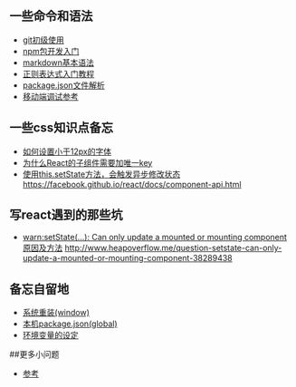 ## 一些命令和语法
>
* [git初级使用](https://github.com/jsCoder-yy/memo-center/issues/1)
* [npm包开发入门](https://github.com/jsCoder-yy/memo-center/issues/4)
* [markdown基本语法](http://www.appinn.com/markdown/)
* [正则表达式入门教程](http://deerchao.net/tutorials/regex/regex.htm#mission)
* [package.json文件解析](http://javascript.ruanyifeng.com/nodejs/packagejson.html)
* [移动端调试参考](https://github.com/jieyou/remote_inspect_web_on_real_device/blob/master/README.textile)

## 一些css知识点备忘
>
* [如何设置小于12px的字体](http://www.w3ci.com/front/xHTMLCSS/34.html)
* [为什么React的子组件需要加唯一key](http://www.anleb.com/13)
* [使用this.setState方法，会触发异步修改状态](https://segmentfault.com/q/1010000002958584)
https://facebook.github.io/react/docs/component-api.html

## 写react遇到的那些坑
>
* [warn:setState(…): Can only update a mounted or mounting component原因及方法](http://bbs.reactnative.cn/topic/147/navigator-%E5%88%87%E6%8D%A2%E7%89%B9%E5%88%AB%E5%BF%AB%E7%9A%84%E6%97%B6%E5%80%99-%E4%B9%8B%E5%89%8D%E7%9A%84fetch%E6%95%B0%E6%8D%AEcallback%E5%87%BA%E7%8E%B0%E4%BA%86setstate-can-only-update-a-mounted-or-mounting-component/2)
http://www.heapoverflow.me/question-setstate-can-only-update-a-mounted-or-mounting-component-38289438

## 备忘自留地
>
* [系统重装(window) ](https://github.com/jsCoder-yy/memo-center/issues/2)
* [本机package.json(global) ](https://github.com/jsCoder-yy/memo-center/issues/3)
* [环境变量的设定](https://github.com/jsCoder-yy/memo-center/issues/6)

##更多小问题
>
* [参考](https://github.com/jsCoder-yy/memo-center/issues)
